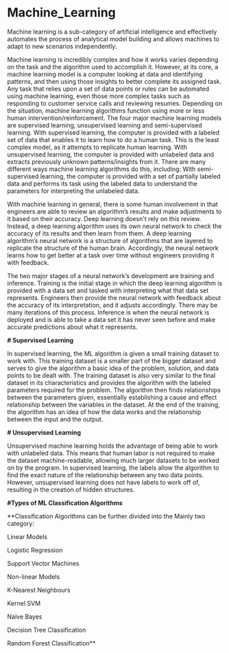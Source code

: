 # Machine_Learning

Machine learning is a sub-category of artificial intelligence and effectively automates the process of analytical model building and allows machines to adapt to new scenarios independently.

Machine learning is incredibly complex and how it works varies depending on the task and the algorithm used to accomplish it. However, at its core, a machine learning model is a computer looking at data and identifying patterns, and then using those insights to better complete its assigned task. 
Any task that relies upon a set of data points or rules can be automated using machine learning, even those more complex tasks such as responding to customer service calls and reviewing resumes.
Depending on the situation, machine learning algorithms function using more or less human intervention/reinforcement. The four major machine learning models are supervised learning, unsupervised learning and semi-supervised learning.
With supervised learning, the computer is provided with a labeled set of data that enables it to learn how to do a human task. This is the least complex model, as it attempts to replicate human learning.
With unsupervised learning, the computer is provided with unlabeled data and extracts previously unknown patterns/insights from it. There are many different ways machine learning algorithms do this, including:
With semi-supervised learning, the computer is provided with a set of partially labeled data and performs its task using the labeled data to understand the parameters for interpreting the unlabeled data.

With machine learning in general, there is some human involvement in that engineers are able to review an algorithm’s results and make adjustments to it based on their accuracy. Deep learning doesn't rely on this review. Instead, a deep learning algorithm uses its own neural network to check the accuracy of its results and then learn from them.
A deep learning algorithm’s neural network is a structure of algorithms that are layered to replicate the structure of the human brain. Accordingly, the neural network learns how to get better at a task over time without engineers providing it with feedback.

The two major stages of a neural network’s development are training and inference. Training is the initial stage in which the deep learning algorithm is provided with a data set and tasked with interpreting what that data set represents. 
Engineers then provide the neural network with feedback about the accuracy of its interpretation, and it adjusts accordingly. There may be many iterations of this process. 
Inference is when the neural network is deployed and is able to take a data set it has never seen before and make accurate predictions about what it represents.

**# Supervised Learning**

In supervised learning, the ML algorithm is given a small training dataset to work with. This training dataset is a smaller part of the bigger dataset and serves to give the algorithm a basic idea of the problem, solution, and data points to be dealt with. The training dataset is also very similar to the final dataset in its characteristics and provides the algorithm with the labeled parameters required for the problem.
The algorithm then finds relationships between the parameters given, essentially establishing a cause and effect relationship between the variables in the dataset. At the end of the training, the algorithm has an idea of how the data works and the relationship between the input and the output.

**# Unsupervised Learning**

Unsupervised machine learning holds the advantage of being able to work with unlabeled data. This means that human labor is not required to make the dataset machine-readable, allowing much larger datasets to be worked on by the program.
In supervised learning, the labels allow the algorithm to find the exact nature of the relationship between any two data points. However, unsupervised learning does not have labels to work off of, resulting in the creation of hidden structures.

**#Types of ML Classification Algorithms**

**Classification Algorithms can be further divided into the Mainly two category:

Linear Models

Logistic Regression

Support Vector Machines

Non-linear Models

K-Nearest Neighbours

Kernel SVM

Naïve Bayes

Decision Tree Classification

Random Forest Classification**

